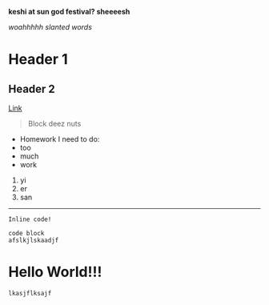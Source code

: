 **keshi at sun god festival? sheeeesh**

*woahhhhh slanted words*

# Header 1

## Header 2

[Link](https://github.com/ant0177/cse15l-lab-reports)

>Block deez nuts

* Homework I need to do:
* too
* much
* work

1. yi
2. er
3. san

 ---
 
 `Inline code!`
 
 ```
 code block
 afslkjlskaadjf
 ```

# Hello World!!!

```
lkasjflksajf
```
